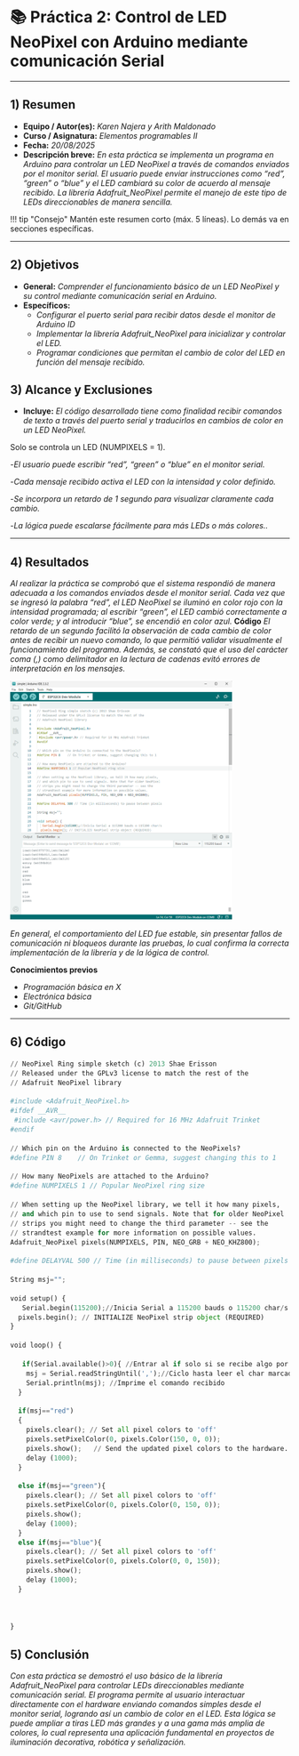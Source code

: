 # 📚 Práctica 2: Control de LED NeoPixel con Arduino mediante comunicación Serial

---

## 1) Resumen

- **Equipo / Autor(es):**  _Karen Najera y Arith Maldonado_
- **Curso / Asignatura:** _Elementos programables II_  
- **Fecha:** _20/08/2025_  
- **Descripción breve:** _En esta práctica se implementa un programa en Arduino para controlar un LED NeoPixel a través de comandos enviados por el monitor serial. El usuario puede enviar instrucciones como “red”, “green” o “blue” y el LED cambiará su color de acuerdo al mensaje recibido. La librería Adafruit_NeoPixel permite el manejo de este tipo de LEDs direccionables de manera sencilla._

!!! tip "Consejo"
    Mantén este resumen corto (máx. 5 líneas). Lo demás va en secciones específicas.

---

## 2) Objetivos

- **General:** _Comprender el funcionamiento básico de un LED NeoPixel y su control mediante comunicación serial en Arduino._
- **Específicos:**
  - _Configurar el puerto serial para recibir datos desde el monitor de Arduino ID_
  - _Implementar la librería Adafruit_NeoPixel para inicializar y controlar el LED._
  - _Programar condiciones que permitan el cambio de color del LED en función del mensaje recibido._

## 3) Alcance y Exclusiones

- **Incluye:** _El código desarrollado tiene como finalidad recibir comandos de texto a través del puerto serial y traducirlos en cambios de color en un LED NeoPixel._

Solo se controla un LED (NUMPIXELS = 1).

-_El usuario puede escribir “red”, “green” o “blue” en el monitor serial._

-_Cada mensaje recibido activa el LED con la intensidad y color definido._

-_Se incorpora un retardo de 1 segundo para visualizar claramente cada cambio._

-_La lógica puede escalarse fácilmente para más LEDs o más colores.._

---

## 4) Resultados

 _Al realizar la práctica se comprobó que el sistema respondió de manera adecuada a los comandos enviados desde el monitor serial. Cada vez que se ingresó la palabra “red”, el LED NeoPixel se iluminó en color rojo con la intensidad programada; al escribir “green”, el LED cambió correctamente a color verde; y al introducir “blue”, se encendió en color azul._
**Código**
_El retardo de un segundo facilitó la observación de cada cambio de color antes de recibir un nuevo comando, lo que permitió validar visualmente el funcionamiento del programa. Además, se constató que el uso del carácter coma (,) como delimitador en la lectura de cadenas evitó errores de interpretación en los mensajes._




<img src="recursos/imgs/P2.png" alt="..." width="400px">


_En general, el comportamiento del LED fue estable, sin presentar fallos de comunicación ni bloqueos durante las pruebas, lo cual confirma la correcta implementación de la librería y de la lógica de control._

**Conocimientos previos**
- _Programación básica en X_
- _Electrónica básica_
- _Git/GitHub_

---

## 6) Código
```Python
// NeoPixel Ring simple sketch (c) 2013 Shae Erisson
// Released under the GPLv3 license to match the rest of the
// Adafruit NeoPixel library
 
#include <Adafruit_NeoPixel.h>
#ifdef __AVR__
 #include <avr/power.h> // Required for 16 MHz Adafruit Trinket
#endif
 
// Which pin on the Arduino is connected to the NeoPixels?
#define PIN 8    // On Trinket or Gemma, suggest changing this to 1
 
// How many NeoPixels are attached to the Arduino?
#define NUMPIXELS 1 // Popular NeoPixel ring size
 
// When setting up the NeoPixel library, we tell it how many pixels,
// and which pin to use to send signals. Note that for older NeoPixel
// strips you might need to change the third parameter -- see the
// strandtest example for more information on possible values.
Adafruit_NeoPixel pixels(NUMPIXELS, PIN, NEO_GRB + NEO_KHZ800);
 
#define DELAYVAL 500 // Time (in milliseconds) to pause between pixels
 
String msj="";
 
void setup() {
   Serial.begin(115200);//Inicia Serial a 115200 bauds o 115200 char/s
  pixels.begin(); // INITIALIZE NeoPixel strip object (REQUIRED)
}
 
void loop() {
 
   if(Serial.available()>0){ //Entrar al if solo si se recibe algo por el serial
    msj = Serial.readStringUntil(',');//Ciclo hasta leer el char marcado
    Serial.println(msj); //Imprime el comando recibido
  }
 
  if(msj=="red")
  {
    pixels.clear(); // Set all pixel colors to 'off'
    pixels.setPixelColor(0, pixels.Color(150, 0, 0));
    pixels.show();   // Send the updated pixel colors to the hardware.
    delay (1000);
  }
 
  else if(msj=="green"){
    pixels.clear(); // Set all pixel colors to 'off'
    pixels.setPixelColor(0, pixels.Color(0, 150, 0));
    pixels.show();
    delay (1000);
  }
  else if(msj=="blue"){
    pixels.clear(); // Set all pixel colors to 'off'
    pixels.setPixelColor(0, pixels.Color(0, 0, 150));
    pixels.show();
    delay (1000);
  }
   
 
   
}
```
## 5) Conclusión
_Con esta práctica se demostró el uso básico de la librería Adafruit_NeoPixel para controlar LEDs direccionables mediante comunicación serial. El programa permite al usuario interactuar directamente con el hardware enviando comandos simples desde el monitor serial, logrando así un cambio de color en el LED. Esta lógica se puede ampliar a tiras LED más grandes y a una gama más amplia de colores, lo cual representa una aplicación fundamental en proyectos de iluminación decorativa, robótica y señalización._
